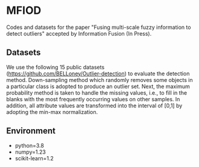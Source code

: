 # MFIOD
Codes and datasets for the paper "Fusing multi-scale fuzzy information to detect outliers" accepted by Information Fusion (In Press).

## Datasets
We use the following 15 public datasets (https://github.com/BELLoney/Outlier-detection) to evaluate the detection method. Down-sampling method which randomly removes some objects in a particular class is adopted to produce an outlier set. Next, the maximum probability method is taken to handle the missing values, i.e., to fill in the blanks with the most frequently occurring values on other samples. In addition, all attribute values are transformed into the interval of [0,1] by adopting the min-max normalization. 
    
## Environment
* python=3.8
* numpy=1.23
* scikit-learn=1.2
